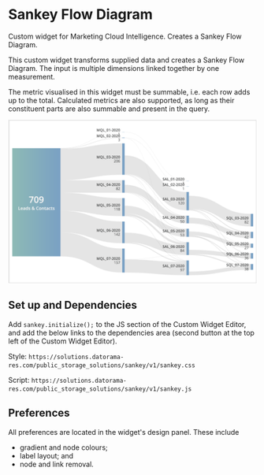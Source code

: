 # Sankey Flow Diagram
Custom widget for Marketing Cloud Intelligence. Creates a Sankey Flow Diagram.

This custom widget transforms supplied data and creates a Sankey Flow Diagram. The input is multiple dimensions linked together by one measurement.

The metric visualised in this widget must be summable, i.e. each row adds up to the total. Calculated metrics are also supported, as long as their constituent parts are also summable and present in the query.

![Preview image](image.png)

## Set up and Dependencies
Add `sankey.initialize();` to the JS section of the Custom Widget Editor, and add the below links to the dependencies area (second button at the top left of the Custom Widget Editor).

Style: `https://solutions.datorama-res.com/public_storage_solutions/sankey/v1/sankey.css`

Script: `https://solutions.datorama-res.com/public_storage_solutions/sankey/v1/sankey.js`

## Preferences
All preferences are located in the widget's design panel. These include
* gradient and node colours;
* label layout; and
* node and link removal.